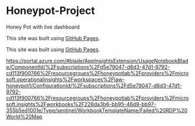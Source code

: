 # Honeypot-Project
Honey Pot with live dashboard

This site was built using [GitHub Pages](https://pages.github.com/).


This site was built using [GitHub Pages]([https://pages.github.com/](https://portal.azure.com/#blade/AppInsightsExtension/UsageNotebookBlade/ComponentId/%2Fsubscriptions%2Fd5e79047-d8d3-47d1-9792-cd113f900766%2Fresourcegroups%2Fhoneypotlab%2Fproviders%2Fmicrosoft.operationalinsights%2Fworkspaces%2Flaw-honeypot1/ConfigurationId/%2Fsubscriptions%2Fd5e79047-d8d3-47d1-9792-cd113f900766%2Fresourcegroups%2Fhoneypotlab%2Fproviders%2Fmicrosoft.insights%2Fworkbooks%2F228da3b6-bb95-46d9-bb97-355b5ed1001e/Type/sentinel/WorkbookTemplateName/Failed%20RDP%20World%20Map)).



<https://portal.azure.com/#blade/AppInsightsExtension/UsageNotebookBlade/ComponentId/%2Fsubscriptions%2Fd5e79047-d8d3-47d1-9792-cd113f900766%2Fresourcegroups%2Fhoneypotlab%2Fproviders%2Fmicrosoft.operationalinsights%2Fworkspaces%2Flaw-honeypot1/ConfigurationId/%2Fsubscriptions%2Fd5e79047-d8d3-47d1-9792-cd113f900766%2Fresourcegroups%2Fhoneypotlab%2Fproviders%2Fmicrosoft.insights%2Fworkbooks%2F228da3b6-bb95-46d9-bb97-355b5ed1001e/Type/sentinel/WorkbookTemplateName/Failed%20RDP%20World%20Map>
